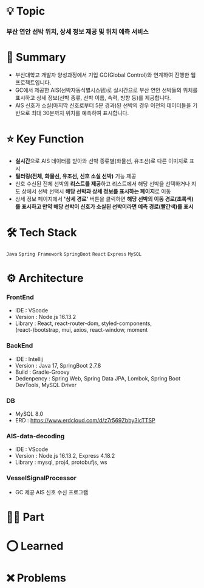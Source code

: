 # 💡 Topic
### 부산 연안 선박 위치, 상세 정보 제공 및 위치 예측 서비스

# 📝 Summary
+ 부산대학교 개발자 양성과정에서 기업 GC(Global Control)와 연계하여 진행한 웹 프로젝트입니다.
+ GC에서 제공한 AIS(선박자동식별시스템)로 실시간으로 부산 연안 선박들의 위치를 표시하고 상세 정보(선박 종류, 선박 이름, 속력, 방향 등)를 제공합니다.
+ AIS 신호가 소실(마지막 신호로부터 5분 경과)된 선박의 경우 이전의 데이터들을 기반으로 최대 30분까지 위치를 예측하여 표시합니다.

# ⭐ Key Function
+ **실시간**으로 AIS 데이터를 받아와 선박 종류별(화물선, 유조선)로 다른 이미지로 표시
+ **필터링(전체, 화물선, 유조선, 신호 소실 선박)** 기능 제공
+ 신호 수신된 전체 선박의 **리스트를 제공**하고 리스트에서 해당 선박을 선택하거나 지도 상에서 선박 선택시 **해당 선박과 상세 정보를 표시하는 페이지**로 이동
+ 상세 정보 페이지에서 **'상세 경로'** 버튼을 클릭하면 **해당 선박의 이동 경로(초록색)를 표시하고 만약 해당 선박이 신호가 소실된 선박이라면 예측 경로(빨간색)를 표시**

# 🛠️ Tech Stack
`Java` `Spring Framework` `SpringBoot` `React` `Express` `MySQL`

# ⚙️ Architecture
### FrontEnd
+ IDE : VScode
+ Version : Node.js 16.13.2
+ Library : React, react-router-dom, styled-components, (react-)bootstrap, mui, axios, react-window, moment

### BackEnd
+ IDE : Intellij
+ Version : Java 17, SpringBoot 2.7.8
+ Build : Gradle-Groovy
+ Dedenpency : Spring Web, Spring Data JPA, Lombok, Spring Boot DevTools, MySQL Driver


### DB
+ MySQL 8.0
+ ERD : https://www.erdcloud.com/d/z7r569Zbby3icTTSP

### AIS-data-decoding
+ IDE : VScode
+ Version : Node.js 16.13.2, Express 4.18.2
+ Library : mysql, proj4, protobufjs, ws

### VesselSignalProcessor
+ GC 제공 AIS 신호 수신 프로그램

# ✋🏻 Part 

# ⭕ Learned

# ❌ Problems
